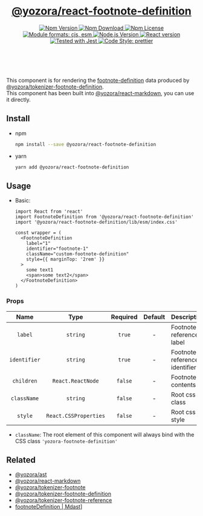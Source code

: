<header>
  <h1 align="center">
    <a href="https://github.com/yozorajs/yozora-react/tree/main/packages/react-footnote-definition#readme">@yozora/react-footnote-definition</a>
  </h1>
  <div align="center">
    <a href="https://www.npmjs.com/package/@yozora/react-footnote-definition">
      <img
        alt="Npm Version"
        src="https://img.shields.io/npm/v/@yozora/react-footnote-definition.svg"
      />
    </a>
    <a href="https://www.npmjs.com/package/@yozora/react-footnote-definition">
      <img
        alt="Npm Download"
        src="https://img.shields.io/npm/dm/@yozora/react-footnote-definition.svg"
      />
    </a>
    <a href="https://www.npmjs.com/package/@yozora/react-footnote-definition">
      <img
        alt="Npm License"
        src="https://img.shields.io/npm/l/@yozora/react-footnote-definition.svg"
      />
    </a>
    <a href="#install">
      <img
        alt="Module formats: cjs, esm"
        src="https://img.shields.io/badge/module_formats-cjs%2C%20esm-green.svg"
      />
    </a>
    <a href="https://github.com/nodejs/node">
      <img
        alt="Node.js Version"
        src="https://img.shields.io/node/v/@yozora/react-footnote-definition"
      />
    </a>
    <a href="https://github.com/facebook/react">
      <img
        alt="React version"
        src="https://img.shields.io/npm/dependency-version/@yozora/react-footnote-definition/peer/react"
      />
    </a>
    <a href="https://github.com/facebook/jest">
      <img
        alt="Tested with Jest"
        src="https://img.shields.io/badge/tested_with-jest-9c465e.svg"
      />
    </a>
    <a href="https://github.com/prettier/prettier">
      <img
        alt="Code Style: prettier"
        src="https://img.shields.io/badge/code_style-prettier-ff69b4.svg?style=flat-square"
      />
    </a>
  </div>
</header>
<br/>

This component is for rendering the [footnote-definition][@yozora/ast] data produced by
[@yozora/tokenizer-footnote-definition][].\
This component has been built into [@yozora/react-markdown][], you can use it directly.


## Install

* npm

  ```bash
  npm install --save @yozora/react-footnote-definition
  ```

* yarn

  ```bash
  yarn add @yozora/react-footnote-definition
  ```


## Usage

* Basic:

  ```tsx
  import React from 'react'
  import FootnoteDefinition from '@yozora/react-footnote-definition'
  import '@yozora/react-footnote-definition/lib/esm/index.css'

  const wrapper = (
    <FootnoteDefinition
      label="1"
      identifier="footnote-1"
      className="custom-footnote-definition"
      style={{ marginTop: '2rem' }}
    >
      some text1
      <span>some text2</span>
    </FootnoteDefinition>
  )
  ```

### Props

Name          | Type                  | Required  | Default | Description
:------------:|:---------------------:|:---------:|:-------:|:-------------
`label`       | `string`              | `true`    | -       | Footnote reference label
`identifier`  | `string`              | `true`    | -       | Footnote reference identifier
`children`    | `React.ReactNode`     | `false`   | -       | Footnote contents
`className`   | `string`              | `false`   | -       | Root css class
`style`       | `React.CSSProperties` | `false`   | -       | Root css style


* `className`: The root element of this component will always bind with the
  CSS class `'yozora-footnote-definition'`


## Related

* [@yozora/ast][]
* [@yozora/react-markdown][]
* [@yozora/tokenizer-footnote][]
* [@yozora/tokenizer-footnote-definition][]
* [@yozora/tokenizer-footnote-reference][]
* [footnoteDefinition | Mdast][mdast]]


[@yozora/ast]: https://www.npmjs.com/package/@yozora/ast#footnote-definition
[@yozora/react-markdown]: https://www.npmjs.com/package/@yozora/react-markdown
[@yozora/tokenizer-footnote-definition]: https://www.npmjs.com/package/@yozora/tokenizer-footnote-definition
[@yozora/tokenizer-footnote-definition]: https://www.npmjs.com/package/@yozora/tokenizer-footnote-definition
[@yozora/tokenizer-footnote]: https://www.npmjs.com/package/@yozora/tokenizer-footnote
[@yozora/tokenizer-footnote-reference]: https://www.npmjs.com/package/@yozora/tokenizer-footnote-reference
[mdast]: https://github.com/syntax-tree/mdast#footnotedefinition